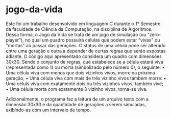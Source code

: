 # jogo-da-vida
  Este foi um trabalho desenvolvido em linguagem C durante o 1° Semestre da faculdade de Ciência da Computação, na disciplina de Algoritmos. Dessa forma, o Jogo da Vida se trata de um jogo de simulação (ou "zero-player"), no qual um quadro possuirá células que podem estar "vivas" ou "mortas" ao passar das gerações. O status de uma célula pode ser alterado entre uma geração e outra a depender de certas regras que serão expostas adiante.
  O código aqui apresentado considera um quadro com dimensões 30x30. Sendo o conjunto de regras, que estabelece se a célula estará viva (representada como 1) ou morta (simbolizado pelo número 0), o seguinte:
    • Uma célula viva com menos que dois vizinhos vivos, morre na próxima geração,
    • Uma célula viva com mais de três vizinho vivos também morre:
    • Uma céluls viva com exatamente dois ou três vizinhos vivos, também vive;
    • Uma célula morta com exatamente 3 vizinho vivos, torna-se viva.
    
  Adicionalmente, o programa faz a leitura de um arquivo texto com a dimensão 30x30 e da quantidade de gerações a serem simuladas, exibindo-as com um intervalo de tempo.
